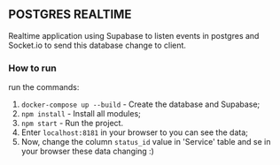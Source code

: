 
## POSTGRES REALTIME

Realtime application using Supabase to listen events in postgres and Socket.io to send this database change to client. 


### How to run


run the commands:

1. `docker-compose up --build` - Create the database and Supabase;
2. `npm install` - Install all modules;
3. `npm start` - Run the project.
4. Enter `localhost:8181` in your browser to you can see the data;
5. Now, change the column `status_id` value in 'Service' table and se in your browser these data changing :)